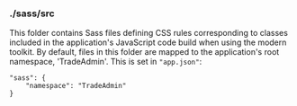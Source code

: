 ### ./sass/src

This folder contains Sass files defining CSS rules corresponding to classes
included in the application's JavaScript code build when using the modern toolkit.
By default, files in this folder are mapped to the application's root namespace, 'TradeAdmin'.
This is set in `"app.json"`:

    "sass": {
        "namespace": "TradeAdmin"
    }